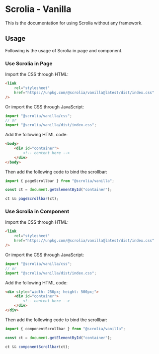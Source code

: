# Scrolia - Vanilla

This is the documentation for using Scrolia without any framework.

## Usage

Following is the usage of Scrolia in page and component.

### Use Scrolia in Page

Import the CSS through HTML:

```html
<link
    rel="stylesheet"
    href="https://unpkg.com/@scrolia/vanilla@latest/dist/index.css"
/>
```

Or import the CSS through JavaScript:

```js
import "@scrolia/vanilla/css";
// or
import "@scrolia/vanilla/dist/index.css";
```

Add the following HTML code:

```html
<body>
    <div id="container">
        <!-- content here -->
    </div>
</body>
```

Then add the following code to bind the scrollbar:

```js
import { pageScrollbar } from "@scrolia/vanilla";

const ct = document.getElementById("container");

ct && pageScrollbar(ct);
```

### Use Scrolia in Component

Import the CSS through HTML:

```html
<link
    rel="stylesheet"
    href="https://unpkg.com/@scrolia/vanilla@latest/dist/index.css"
/>
```

Or import the CSS through JavaScript:

```js
import "@scrolia/vanilla/css";
// or
import "@scrolia/vanilla/dist/index.css";
```

Add the following HTML code:

```html
<div style="width: 250px; height: 500px;">
    <div id="container">
        <!-- content here -->
    </div>
</div>
```

Then add the following code to bind the scrollbar:

```js
import { componentScrollbar } from "@scrolia/vanilla";

const ct = document.getElementById("container");

ct && componentScrollbar(ct);
```
